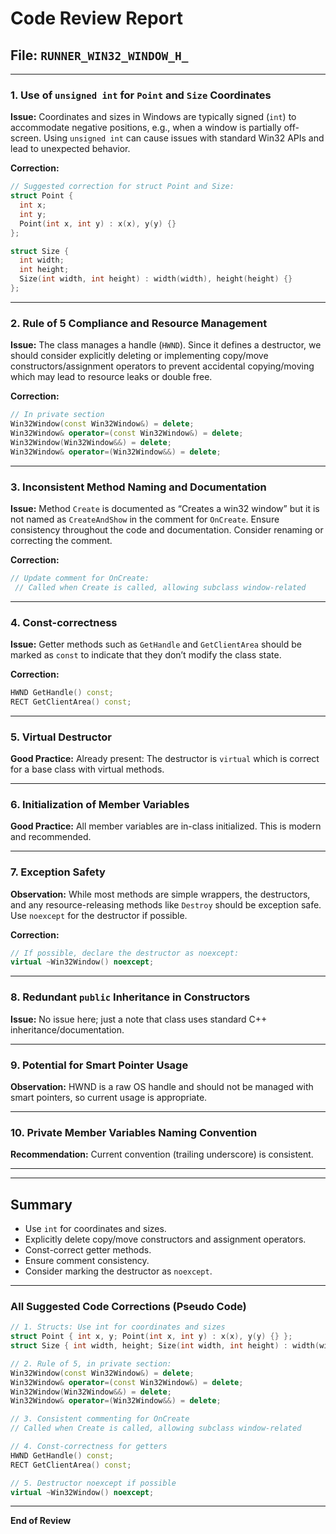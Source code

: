 # Code Review Report

## File: `RUNNER_WIN32_WINDOW_H_`

---

### 1. Use of `unsigned int` for `Point` and `Size` Coordinates

**Issue:**
Coordinates and sizes in Windows are typically signed (`int`) to accommodate negative positions, e.g., when a window is partially off-screen. Using `unsigned int` can cause issues with standard Win32 APIs and lead to unexpected behavior.

**Correction:**
```cpp
// Suggested correction for struct Point and Size:
struct Point {
  int x;
  int y;
  Point(int x, int y) : x(x), y(y) {}
};

struct Size {
  int width;
  int height;
  Size(int width, int height) : width(width), height(height) {}
};
```

---

### 2. Rule of 5 Compliance and Resource Management

**Issue:**
The class manages a handle (`HWND`). Since it defines a destructor, we should consider explicitly deleting or implementing copy/move constructors/assignment operators to prevent accidental copying/moving which may lead to resource leaks or double free.

**Correction:**
```cpp
// In private section
Win32Window(const Win32Window&) = delete;
Win32Window& operator=(const Win32Window&) = delete;
Win32Window(Win32Window&&) = delete;
Win32Window& operator=(Win32Window&&) = delete;
```

---

### 3. Inconsistent Method Naming and Documentation

**Issue:**
Method `Create` is documented as “Creates a win32 window” but it is not named as `CreateAndShow` in the comment for `OnCreate`. Ensure consistency throughout the code and documentation. Consider renaming or correcting the comment.

**Correction:**
```cpp
// Update comment for OnCreate:
 // Called when Create is called, allowing subclass window-related
```

---

### 4. Const-correctness

**Issue:**
Getter methods such as `GetHandle` and `GetClientArea` should be marked as `const` to indicate that they don’t modify the class state.

**Correction:**
```cpp
HWND GetHandle() const;
RECT GetClientArea() const;
```

---

### 5. Virtual Destructor

**Good Practice:**
Already present: The destructor is `virtual` which is correct for a base class with virtual methods.

---

### 6. Initialization of Member Variables

**Good Practice:**
All member variables are in-class initialized. This is modern and recommended.

---

### 7. Exception Safety

**Observation:**
While most methods are simple wrappers, the destructors, and any resource-releasing methods like `Destroy` should be exception safe. Use `noexcept` for the destructor if possible.

**Correction:**
```cpp
// If possible, declare the destructor as noexcept:
virtual ~Win32Window() noexcept;
```

---

### 8. Redundant `public` Inheritance in Constructors

**Issue:**
No issue here; just a note that class uses standard C++ inheritance/documentation.

---

### 9. Potential for Smart Pointer Usage

**Observation:**
HWND is a raw OS handle and should not be managed with smart pointers, so current usage is appropriate.

---

### 10. Private Member Variables Naming Convention

**Recommendation:**
Current convention (trailing underscore) is consistent.

---

---

## Summary

- Use `int` for coordinates and sizes.
- Explicitly delete copy/move constructors and assignment operators.
- Const-correct getter methods.
- Ensure comment consistency.
- Consider marking the destructor as `noexcept`.

---

### All Suggested Code Corrections (Pseudo Code)

```cpp
// 1. Structs: Use int for coordinates and sizes
struct Point { int x, y; Point(int x, int y) : x(x), y(y) {} };
struct Size { int width, height; Size(int width, int height) : width(width), height(height) {} };

// 2. Rule of 5, in private section:
Win32Window(const Win32Window&) = delete;
Win32Window& operator=(const Win32Window&) = delete;
Win32Window(Win32Window&&) = delete;
Win32Window& operator=(Win32Window&&) = delete;

// 3. Consistent commenting for OnCreate
// Called when Create is called, allowing subclass window-related

// 4. Const-correctness for getters
HWND GetHandle() const;
RECT GetClientArea() const;

// 5. Destructor noexcept if possible
virtual ~Win32Window() noexcept;
```
---

**End of Review**